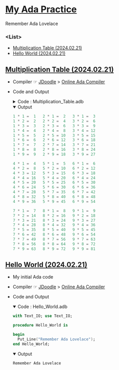 # [My Ada Practice](/README.md#ada)

Remember Ada Lovelace


### \<List>

- [Multiplication Table (2024.02.21)](#multiplication-table-20240221)
- [Hello World (2024.02.21)](#hello-world-20240221)


## [Multiplication Table (2024.02.21)](#list)

- Compiler ☞ [JDoodle](https://www.jdoodle.com/) > [Online Ada Compiler](https://www.jdoodle.com/execute-ada-online)
- Code and Output
  <details>
    <summary>Code : Multiplication_Table.adb</summary>

    ```ada
    with Ada.Text_IO; use Ada.Text_IO;
    with Ada.Integer_Text_IO; use Ada.Integer_Text_IO;
    ```
    ```ada
    procedure Multiplication_Table is
    -- warning: file name does not match unit name, should be "multiplication_table.adb" [enabled by default]
    begin
        for Group_Index in 0..2 loop
            for Multiplier in 1..9 loop
                for Position_In_Group in 1..3 loop
                    declare
                        Multiplicand : Integer := Group_Index * 3 + Position_In_Group;
                        Result : Integer := Multiplicand * Multiplier;
                    begin
                        Put(Multiplicand, 1);
                        Put(" * ");
                        Put(Multiplier, 1);
                        Put(" = ");
                        Put(Result, 2);
                        Put("   ");
                    end;
                end loop;
                New_Line;
            end loop;
            New_Line;
        end loop;
    end Multiplication_Table;
    ```
  </details>
  <details open="">
    <summary>Output</summary>

    ```ada
    1 * 1 =  1   2 * 1 =  2   3 * 1 =  3   
    1 * 2 =  2   2 * 2 =  4   3 * 2 =  6   
    1 * 3 =  3   2 * 3 =  6   3 * 3 =  9   
    1 * 4 =  4   2 * 4 =  8   3 * 4 = 12   
    1 * 5 =  5   2 * 5 = 10   3 * 5 = 15   
    1 * 6 =  6   2 * 6 = 12   3 * 6 = 18   
    1 * 7 =  7   2 * 7 = 14   3 * 7 = 21   
    1 * 8 =  8   2 * 8 = 16   3 * 8 = 24   
    1 * 9 =  9   2 * 9 = 18   3 * 9 = 27   

    4 * 1 =  4   5 * 1 =  5   6 * 1 =  6   
    4 * 2 =  8   5 * 2 = 10   6 * 2 = 12   
    4 * 3 = 12   5 * 3 = 15   6 * 3 = 18   
    4 * 4 = 16   5 * 4 = 20   6 * 4 = 24   
    4 * 5 = 20   5 * 5 = 25   6 * 5 = 30   
    4 * 6 = 24   5 * 6 = 30   6 * 6 = 36   
    4 * 7 = 28   5 * 7 = 35   6 * 7 = 42   
    4 * 8 = 32   5 * 8 = 40   6 * 8 = 48   
    4 * 9 = 36   5 * 9 = 45   6 * 9 = 54   

    7 * 1 =  7   8 * 1 =  8   9 * 1 =  9   
    7 * 2 = 14   8 * 2 = 16   9 * 2 = 18   
    7 * 3 = 21   8 * 3 = 24   9 * 3 = 27   
    7 * 4 = 28   8 * 4 = 32   9 * 4 = 36   
    7 * 5 = 35   8 * 5 = 40   9 * 5 = 45   
    7 * 6 = 42   8 * 6 = 48   9 * 6 = 54   
    7 * 7 = 49   8 * 7 = 56   9 * 7 = 63   
    7 * 8 = 56   8 * 8 = 64   9 * 8 = 72   
    7 * 9 = 63   8 * 9 = 72   9 * 9 = 81   
    ```
  </details>


## [Hello World (2024.02.21)](#list)

- My initial Ada code
- Compiler ☞ [JDoodle](https://www.jdoodle.com/) > [Online Ada Compiler](https://www.jdoodle.com/execute-ada-online)
- Code and Output
  <details open="">
    <summary>Code : Hello_World.adb</summary>

    ```ada
    with Text_IO; use Text_IO;
    ```
    ```ada
    procedure Hello_World is

    begin
      Put_Line("Remember Ada Lovelace");
    end Hello_World;
    ```
  </details>
  <details open="">
    <summary>Output</summary>

    ```ada
    Remember Ada Lovelace
    ```
  </details>
